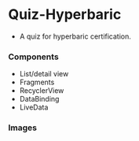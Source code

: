 # Quiz-Hyperbaric

- A quiz for hyperbaric certification.

### Components

- List/detail view
- Fragments
- RecyclerView
- DataBinding
- LiveData

### Images

